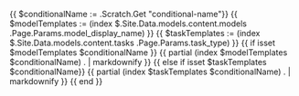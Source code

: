 {{ $conditionalName := .Scratch.Get "conditional-name"}}
{{ $modelTemplates := (index $.Site.Data.models.content.models .Page.Params.model_display_name) }}
{{ $taskTemplates := (index $.Site.Data.models.content.tasks .Page.Params.task_type) }}
{{ if isset $modelTemplates $conditionalName }}
  {{ partial (index $modelTemplates $conditionalName) . | markdownify }}
{{ else if isset $taskTemplates $conditionalName}}
  {{ partial (index $taskTemplates $conditionalName) . | markdownify }}
{{ end }}
